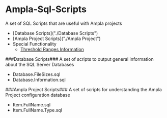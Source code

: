 Ampla-Sql-Scripts
=================

A set of SQL Scripts that are useful with Ampla projects


- [Database Scripts]("./Database Scripts")
- [Ampla Project Scripts]("./Ampla Project") 
- Special Functionality
	- [Threshold Ranges Information]("./ThresholdRanges")


###Database Scripts###
A set of scripts to output general information about the SQL Server Databases

- Database.FileSizes.sql
- Database.Information.sql

###Ampla Project Scripts###
A set of scripts for understanding the Ampla Project configuration database

-  Item.FullName.sql
-  Item.FullName.Type.sql